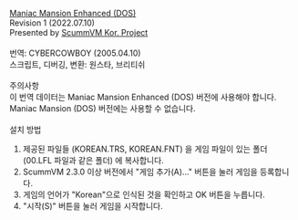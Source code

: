 [Maniac Mansion Enhanced (DOS)](https://cdromance.com/msdos/maniac-mansion-enhanced-version-dos/)</br>
Revision 1 (2022.07.10)</br>
Presented by [ScummVM Kor. Project](https://cafe.naver.com/scummkor)</br>
</br>
​번역: CYBERCOWBOY (2005.04.10)</br>
스크립트, 디버깅, 변환: 원스타, 브리티쉬</br>
</br>
주의사항</br>
이 번역 데이터는 Maniac Mansion Enhanced (DOS) 버전에 사용해야 합니다. Maniac Mansion (DOS) 버전에는 사용할 수 없습니다.</br>
​</br>
설치 방법</br>
1. 제공된 파일들 (KOREAN.TRS, KOREAN.FNT) 을 게임 파일이 있는 폴더 (00.LFL 파일과 같은 폴더) 에 복사합니다.</br>
2. ScummVM 2.3.0 이상 버전에서 "게임 추가(A)..." 버튼을 눌러 게임을 등록합니다.</br>
3. 게임의 언어가 "Korean"으로 인식된 것을 확인하고 OK 버튼을 누릅니다.</br>
4. "시작(S)" 버튼을 눌러 게임을 시작합니다.</br>
